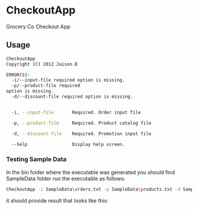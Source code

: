 # CheckoutApp
Grocery Co Checkout App

## Usage
```bash
CheckoutApp
Copyright (C) 2012 Jaison.B

ERROR(S):
  -i/--input-file required option is missing.
  -p/--product-file required
option is missing.
  -d/--discount-file required option is missing.


  -i, --input-file       Required. Order input file

  -p, --product-file     Required. Product catalog file

  -d, --discount-file    Required. Promotion input file

  --help                 Display help screen.
```

### Testing Sample Data
In the bin folder where the executable was generated you should find SampleData folder run the executable as follows:
```bash
CheckoutApp -i SampleData\orders.txt -p SampleData\products.txt -d SampleData\promotions.txt
```
it should provide result that looks like this:

